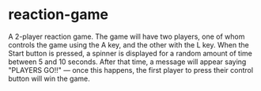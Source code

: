 # reaction-game
 A 2-player reaction game. The game will have two players, one of whom controls the game using the A key, and the other with the L key.  When the Start button is pressed, a spinner is displayed for a random amount of time between 5 and 10 seconds. After that time, a message will appear saying "PLAYERS GO!!" — once this happens, the first player to press their control button will win the game.
